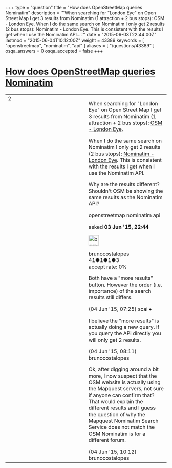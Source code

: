 +++
type = "question"
title = "How does OpenStreetMap queries Nominatim"
description = '''When searching for &quot;London Eye&quot; on Open Street Map I get 3 results from Nominatim (1 attraction + 2 bus stops): OSM - London Eye. When I do the same search on Nominatim I only get 2 results (2 bus stops): Nominatim - London Eye. This is consistent with the results I get when I use the Nominatim API....'''
date = "2015-06-03T22:44:00Z"
lastmod = "2015-06-04T10:12:00Z"
weight = 43389
keywords = [ "openstreetmap", "nominatim", "api" ]
aliases = [ "/questions/43389" ]
osqa_answers = 0
osqa_accepted = false
+++

<div class="headNormal">

# [How does OpenStreetMap queries Nominatim](/questions/43389/how-does-openstreetmap-queries-nominatim)

</div>

<div id="main-body">

<div id="askform">

<table id="question-table" style="width:100%;">
<colgroup>
<col style="width: 50%" />
<col style="width: 50%" />
</colgroup>
<tbody>
<tr>
<td style="width: 30px; vertical-align: top"><div class="vote-buttons">
<span id="post-43389-upvote" class="ajax-command post-vote up" rel="nofollow" title="I like this post (click again to cancel)"> </span>
<div id="post-43389-score" class="post-score" title="current number of votes">
2
</div>
<span id="post-43389-downvote" class="ajax-command post-vote down" rel="nofollow" title="I dont like this post (click again to cancel)"> </span> <span id="favorite-mark" class="ajax-command favorite-mark" rel="nofollow" title="mark/unmark this question as favorite (click again to cancel)"> </span>
<div id="favorite-count" class="favorite-count">
&#10;</div>
</div></td>
<td><div id="item-right">
<div class="question-body">
<p>When searching for "London Eye" on Open Street Map I get 3 results from Nominatim (1 attraction + 2 bus stops): <a href="http://www.openstreetmap.org/search?query=london%20eye&amp;xhr=1">OSM - London Eye</a>.</p>
<p>When I do the same search on Nominatim I only get 2 results (2 bus stops): <a href="http://nominatim.openstreetmap.org/search.php?q=London+Eye&amp;viewbox=-101.78%2C54.06%2C101.78%2C-54.06">Nominatim - London Eye</a>. This is consistent with the results I get when I use the Nominatim API.</p>
<p>Why are the results different? Shouldn't OSM be showing the same results as the Nominatim API?</p>
</div>
<div id="question-tags" class="tags-container tags">
<span class="post-tag tag-link-openstreetmap" rel="tag" title="see questions tagged &#39;openstreetmap&#39;">openstreetmap</span> <span class="post-tag tag-link-nominatim" rel="tag" title="see questions tagged &#39;nominatim&#39;">nominatim</span> <span class="post-tag tag-link-api" rel="tag" title="see questions tagged &#39;api&#39;">api</span>
</div>
<div id="question-controls" class="post-controls">
&#10;</div>
<div class="post-update-info-container">
<div class="post-update-info post-update-info-user">
<p>asked <strong>03 Jun '15, 22:44</strong></p>
<img src="https://secure.gravatar.com/avatar/b5ce394e21b680a20fa8747c026d2482?s=32&amp;d=identicon&amp;r=g" class="gravatar" width="32" height="32" alt="brunocostalopes&#39;s gravatar image" />
<p><span>brunocostalopes</span><br />
<span class="score" title="41 reputation points">41</span><span title="1 badges"><span class="badge1">●</span><span class="badgecount">1</span></span><span title="1 badges"><span class="silver">●</span><span class="badgecount">1</span></span><span title="3 badges"><span class="bronze">●</span><span class="badgecount">3</span></span><br />
<span class="accept_rate" title="Rate of the user&#39;s accepted answers">accept rate:</span> <span title="brunocostalopes has no accepted answers">0%</span></p>
</div>
</div>
<div id="comments-container-43389" class="comments-container">
<span id="43394"></span>
<div id="comment-43394" class="comment">
<div id="post-43394-score" class="comment-score">
&#10;</div>
<div class="comment-text">
<p>Both have a "more results" button. However the order (i.e. importance) of the search results still differs.</p>
</div>
<div id="comment-43394-info" class="comment-info">
<span class="comment-age">(04 Jun '15, 07:25)</span> <span class="comment-user userinfo">scai ♦</span>
</div>
</div>
<span id="43396"></span>
<div id="comment-43396" class="comment">
<div id="post-43396-score" class="comment-score">
&#10;</div>
<div class="comment-text">
<p>I believe the "more results" is actually doing a new query. if you query the API directly you will only get 2 results.</p>
</div>
<div id="comment-43396-info" class="comment-info">
<span class="comment-age">(04 Jun '15, 08:11)</span> <span class="comment-user userinfo">brunocostalopes</span>
</div>
</div>
<span id="43397"></span>
<div id="comment-43397" class="comment">
<div id="post-43397-score" class="comment-score">
&#10;</div>
<div class="comment-text">
<p>Ok, after digging around a bit more, I now suspect that the OSM website is actually using the Mapquest servers, not sure if anyone can confirm that? That would explain the different results and I guess the question of why the Mapquest Nominatim Search Service does not match the OSM Nominatim is for a different forum.</p>
</div>
<div id="comment-43397-info" class="comment-info">
<span class="comment-age">(04 Jun '15, 10:12)</span> <span class="comment-user userinfo">brunocostalopes</span>
</div>
</div>
</div>
<div id="comment-tools-43389" class="comment-tools">
&#10;</div>
<div class="clear">
&#10;</div>
<div id="comment-43389-form-container" class="comment-form-container">
&#10;</div>
<div class="clear">
&#10;</div>
</div></td>
</tr>
</tbody>
</table>

</div>

</div>

